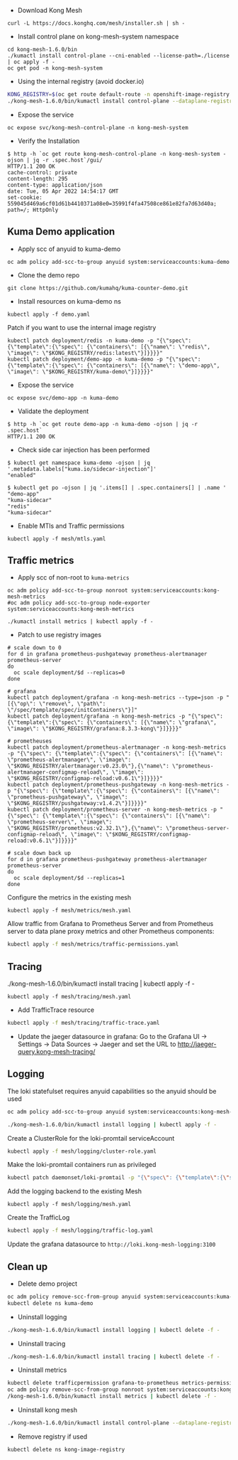 - Download Kong Mesh
```
curl -L https://docs.konghq.com/mesh/installer.sh | sh -
```

- Install control plane on kong-mesh-system namespace

```
cd kong-mesh-1.6.0/bin
./kumactl install control-plane --cni-enabled --license-path=./license | oc apply -f -
oc get pod -n kong-mesh-system
```

- Using the internal registry (avoid docker.io)

```bash
KONG_REGISTRY=$(oc get route default-route -n openshift-image-registry --template='{{ .spec.host }}')/kong-image-registry
./kong-mesh-1.6.0/bin/kumactl install control-plane --dataplane-registry=$KONG_REGISTRY --control-plane-registry=$KONG_REGISTRY --cni-enabled --license-path=./license.json  | kubectl apply -f -
```

- Expose the service

```{bash}
oc expose svc/kong-mesh-control-plane -n kong-mesh-system
```

- Verify the Installation

```{bash}
$ http -h `oc get route kong-mesh-control-plane -n kong-mesh-system -ojson | jq -r .spec.host`/gui/
HTTP/1.1 200 OK
cache-control: private
content-length: 295
content-type: application/json
date: Tue, 05 Apr 2022 14:54:17 GMT
set-cookie: 559045d469a6cf01d61b4410371a08e0=35991f4fa47508ce861e82fa7d63d40a; path=/; HttpOnly
```

## Kuma Demo application

- Apply scc of anyuid to kuma-demo
```
oc adm policy add-scc-to-group anyuid system:serviceaccounts:kuma-demo
```

- Clone the demo repo
```
git clone https://github.com/kumahq/kuma-counter-demo.git
```

- Install resources on kuma-demo ns
```
kubectl apply -f demo.yaml
```
Patch if you want to use the internal image registry
```
kubectl patch deployment/redis -n kuma-demo -p "{\"spec\": {\"template\":{\"spec\": {\"containers\": [{\"name\": \"redis\", \"image\": \"$KONG_REGISTRY/redis:latest\"}]}}}}"
kubectl patch deployment/demo-app -n kuma-demo -p "{\"spec\": {\"template\":{\"spec\": {\"containers\": [{\"name\": \"demo-app\", \"image\": \"$KONG_REGISTRY/kuma-demo\"}]}}}}"
```
- Expose the service

```{bash}
oc expose svc/demo-app -n kuma-demo
```

- Validate the deployment

```{bash}
$ http -h `oc get route demo-app -n kuma-demo -ojson | jq -r .spec.host` 
HTTP/1.1 200 OK
```

- Check side car injection has been performed
```
$ kubectl get namespace kuma-demo -ojson | jq '.metadata.labels["kuma.io/sidecar-injection"]'
"enabled"

$ kubectl get po -ojson | jq '.items[] | .spec.containers[] | .name '
"demo-app"
"kuma-sidecar"
"redis"
"kuma-sidecar"
```

- Enable MTls and Traffic permissions
```
kubectl apply -f mesh/mtls.yaml
```

## Traffic metrics

- Apply scc  of non-root to ```kuma-metrics```
```
oc adm policy add-scc-to-group nonroot system:serviceaccounts:kong-mesh-metrics
#oc adm policy add-scc-to-group node-exporter system:serviceaccounts:kong-mesh-metrics
```

```
./kumactl install metrics | kubectl apply -f -
```

- Patch to use registry images

```
# scale down to 0
for d in grafana prometheus-pushgateway prometheus-alertmanager prometheus-server
do 
  oc scale deployment/$d --replicas=0
done

# grafana
kubectl patch deployment/grafana -n kong-mesh-metrics --type=json -p "[{\"op\": \"remove\", \"path\": \"/spec/template/spec/initContainers\"}]"
kubectl patch deployment/grafana -n kong-mesh-metrics -p "{\"spec\": {\"template\":{\"spec\": {\"containers\": [{\"name\": \"grafana\", \"image\": \"$KONG_REGISTRY/grafana:8.3.3-kong\"}]}}}}"

# prometheuses
kubectl patch deployment/prometheus-alertmanager -n kong-mesh-metrics -p "{\"spec\": {\"template\":{\"spec\": {\"containers\": [{\"name\": \"prometheus-alertmanager\", \"image\": \"$KONG_REGISTRY/alertmanager:v0.23.0\"},{\"name\": \"prometheus-alertmanager-configmap-reload\", \"image\": \"$KONG_REGISTRY/configmap-reload:v0.6.1\"}]}}}}"
kubectl patch deployment/prometheus-pushgateway -n kong-mesh-metrics -p "{\"spec\": {\"template\":{\"spec\": {\"containers\": [{\"name\": \"prometheus-pushgateway\", \"image\": \"$KONG_REGISTRY/pushgateway:v1.4.2\"}]}}}}"
kubectl patch deployment/prometheus-server -n kong-mesh-metrics -p "{\"spec\": {\"template\":{\"spec\": {\"containers\": [{\"name\": \"prometheus-server\", \"image\": \"$KONG_REGISTRY/prometheus:v2.32.1\"},{\"name\": \"prometheus-server-configmap-reload\", \"image\": \"$KONG_REGISTRY/configmap-reload:v0.6.1\"}]}}}}"

# scale down back up
for d in grafana prometheus-pushgateway prometheus-alertmanager prometheus-server
do 
  oc scale deployment/$d --replicas=1
done
```

Configure the metrics in the existing mesh

```{bash}
kubectl apply -f mesh/metrics/mesh.yaml
```

Allow traffic from Grafana to Prometheus Server and from Prometheus server to data plane proxy metrics and other Prometheus components:

```bash
kubectl apply -f mesh/metrics/traffic-permissions.yaml
```

## Tracing

./kong-mesh-1.6.0/bin/kumactl install tracing | kubectl apply -f -

```{bash}
kubectl apply -f mesh/tracing/mesh.yaml
```

- Add TrafficTrace resource

```bash
kubectl apply -f mesh/tracing/traffic-trace.yaml
```

- Update the jaeger datasource in grafana: Go to the Grafana UI -> Settings -> Data Sources -> Jaeger 
and set the URL to http://jaeger-query.kong-mesh-tracing/

## Logging

The loki statefulset requires anyuid capabilities so the anyuid should be used
```bash
oc adm policy add-scc-to-group anyuid system:serviceaccounts:kong-mesh-logging
```

```bash
./kong-mesh-1.6.0/bin/kumactl install logging | kubectl apply -f -
```

Create a ClusterRole for the loki-promtail serviceAccount
```bash
kubectl apply -f mesh/logging/cluster-role.yaml
```

Make the loki-promtail containers run as privileged

```bash
kubectl patch daemonset/loki-promtail -p "{\"spec\": {\"template\":{\"spec\": {\"containers\": [{\"name\": \"promtail\", \"securityContext\": {\"privileged\": true}}]}}}}"
```

Add the logging backend to the existing Mesh

```{bash}
kubectl apply -f mesh/logging/mesh.yaml
```

Create the TrafficLog

```bash
kubectl apply -f mesh/logging/traffic-log.yaml
```

Update the grafana datasource to `http://loki.kong-mesh-logging:3100`

## Clean up

- Delete demo project

```bash
oc adm policy remove-scc-from-group anyuid system:serviceaccounts:kuma-demo
kubectl delete ns kuma-demo
```

- Uninstall logging

```bash
./kong-mesh-1.6.0/bin/kumactl install logging | kubectl delete -f -
```

- Uninstall tracing

```bash
./kong-mesh-1.6.0/bin/kumactl install tracing | kubectl delete -f -
```

- Uninstall metrics

```bash
kubectl delete trafficpermission grafana-to-prometheus metrics-permissions
oc adm policy remove-scc-from-group nonroot system:serviceaccounts:kong-mesh-metrics
/kong-mesh-1.6.0/bin/kumactl install metrics | kubectl delete -f -
```

- Uninstall kong mesh

```bash
./kong-mesh-1.6.0/bin/kumactl install control-plane --dataplane-registry=default-route-openshift-image-registry.apps.mw-ocp4.cloud.lab.eng.bos.redhat.com/kong-image-registry --control-plane-registry=default-route-openshift-image-registry.apps.mw-ocp4.cloud.lab.eng.bos.redhat.com/kong-mesh-system --cni-enabled --license-path=./license.json  | kubectl delete -f -
```

- Remove registry if used

```bash
kubectl delete ns kong-image-registry
```
